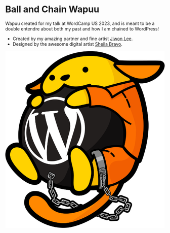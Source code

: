 # Ball and Chain Wapuu

Wapuu created for my talk at WordCamp US 2023, and is meant to be a double entendre about both my past and how I am chained to WordPress!

- Created by my amazing partner and fine artist [Jiwon Lee](https://jiwon.art).
- Designed by the awesome digital artist [Sheila Bravo](https://www.linkedin.com/in/sheilacbravo/).

[![Ball and Chain Wapuu](assets/ball-and-chain-wapuu.png)](https://koop.sh/speaking/ball-and-chain-wapuu-20230824650/)
